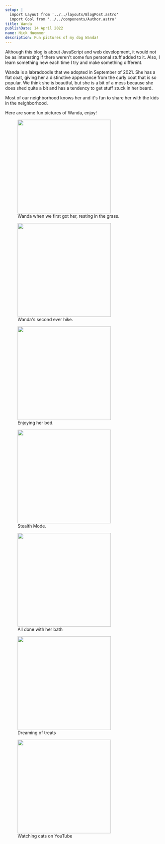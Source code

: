 ```yaml
---
setup: |
  import Layout from '../../layouts/BlogPost.astro'
  import Cool from '../../components/Author.astro'
title: Wanda
publishDate: 14 April 2022
name: Nick Huemmer
description: Fun pictures of my dog Wanda!
---
```


<Cool name={frontmatter.name} href="https://twitter.com/nickhuemmer" client:load />

Although this blog is about JavaScript and web development, it would not be as interesting if there weren't some fun personal stuff added to it.  Also, I learn something new each time I try and make something different. 

Wanda is a labradoodle that we adopted in September of 2021.  She has a flat coat, giving her a distinctive appearance from the curly coat that is so popular.  We think she is beautful, but she is a bit of a mess because she does shed quite a bit and has a tendency to get stuff stuck in her beard.    

Most of our neighborhood knows her and it's fun to share her with the kids in the neighborhood.  

Here are some fun pictures of Wanda, enjoy!

<figure class="blog-image">
<img src="/img/wanda/IMG_8796.jpg" width="300"/>
<figcaption>Wanda when we first got her, resting in the grass.</figcaption>
</figure>

<figure class="blog-image">
<img src="/img/wanda/IMG_8807.jpg" width="300"/>
<figcaption>Wanda's second ever hike.</figcaption>
</figure>

<figure class="blog-image">
<img src="/img/wanda/IMG_9142.JPEG" width="300"/>
<figcaption>Enjoying her bed.</figcaption>
</figure>

<figure class="blog-image">
<img src="/img/wanda/IMG_9145.JPEG" width="300"/>
<figcaption>Stealth Mode.</figcaption>
</figure>

<figure class="blog-image">
<img src="/img/wanda/IMG_9149.JPEG" width="300"/>
<figcaption>All done with her bath</figcaption>
</figure>

<figure class="blog-image">
<img src="/img/wanda/IMG_9200.JPEG" width="300"/>
<figcaption>Dreaming of treats</figcaption>
</figure>

<figure class="blog-image">
<img src="/img/wanda/IMG_9219.JPEG" width="300"/>
<figcaption>Watching cats on YouTube</figcaption>
</figure>